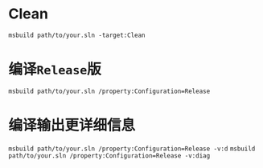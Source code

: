 # Clean
`msbuild path/to/your.sln -target:Clean`

# 编译`Release`版
`msbuild path/to/your.sln /property:Configuration=Release`

# 编译输出更详细信息
`msbuild path/to/your.sln /property:Configuration=Release -v:d`
`msbuild path/to/your.sln /property:Configuration=Release -v:diag`